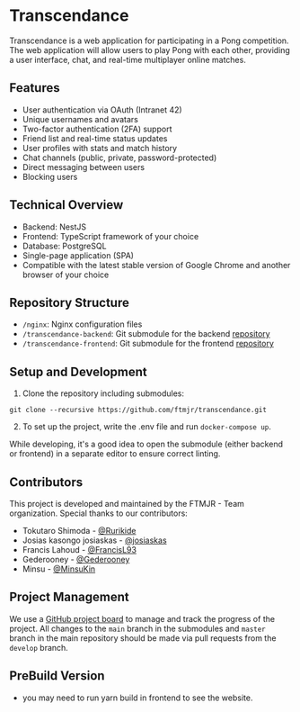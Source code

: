 # Transcendance

Transcendance is a web application for participating in a Pong competition. The web application will allow users to play Pong with each other, providing a user interface, chat, and real-time multiplayer online matches.

## Features

- User authentication via OAuth (Intranet 42)
- Unique usernames and avatars
- Two-factor authentication (2FA) support
- Friend list and real-time status updates
- User profiles with stats and match history
- Chat channels (public, private, password-protected)
- Direct messaging between users
- Blocking users

## Technical Overview

- Backend: NestJS
- Frontend: TypeScript framework of your choice
- Database: PostgreSQL
- Single-page application (SPA)
- Compatible with the latest stable version of Google Chrome and another browser of your choice

## Repository Structure

- `/nginx`: Nginx configuration files
- `/transcendance-backend`: Git submodule for the backend [repository](https://github.com/ftmjr/transcendance-backend)
- `/transcendance-frontend`: Git submodule for the frontend [repository](https://github.com/ftmjr/transcendance-frontend)

## Setup and Development

1. Clone the repository including submodules:
```shell
git clone --recursive https://github.com/ftmjr/transcendance.git
```

2. To set up the project, write the .env file and  run `docker-compose up`.

While developing, it's a good idea to open the submodule (either backend or frontend) in a separate editor to ensure correct linting.

## Contributors

This project is developed and maintained by the FTMJR - Team organization. Special thanks to our contributors:

- Tokutaro Shimoda - [@Rurikide](https://github.com/Rurikide)
- Josias kasongo josiaskas - [@josiaskas](https://github.com/josiaskas)
- Francis Lahoud - [@FrancisL93](https://github.com/FrancisL93)
- Gederooney - [@Gederooney](https://github.com/Gederooney)
- Minsu - [@MinsuKin](https://github.com/MinsuKin)

## Project Management

We use a [GitHub project board](https://github.com/orgs/ftmjr/projects/1/views/1) to manage and track the progress of the project. All changes to the `main` branch in the submodules and `master` branch in the main repository should be made via pull requests from the `develop` branch.

## PreBuild Version

- you may need to run yarn build in frontend to see the website.



